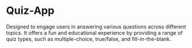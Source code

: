 # Quiz-App
Designed to engage users in answering various questions across different topics. It offers a fun and educational experience by providing a range of quiz types, such as multiple-choice, true/false, and fill-in-the-blank.
